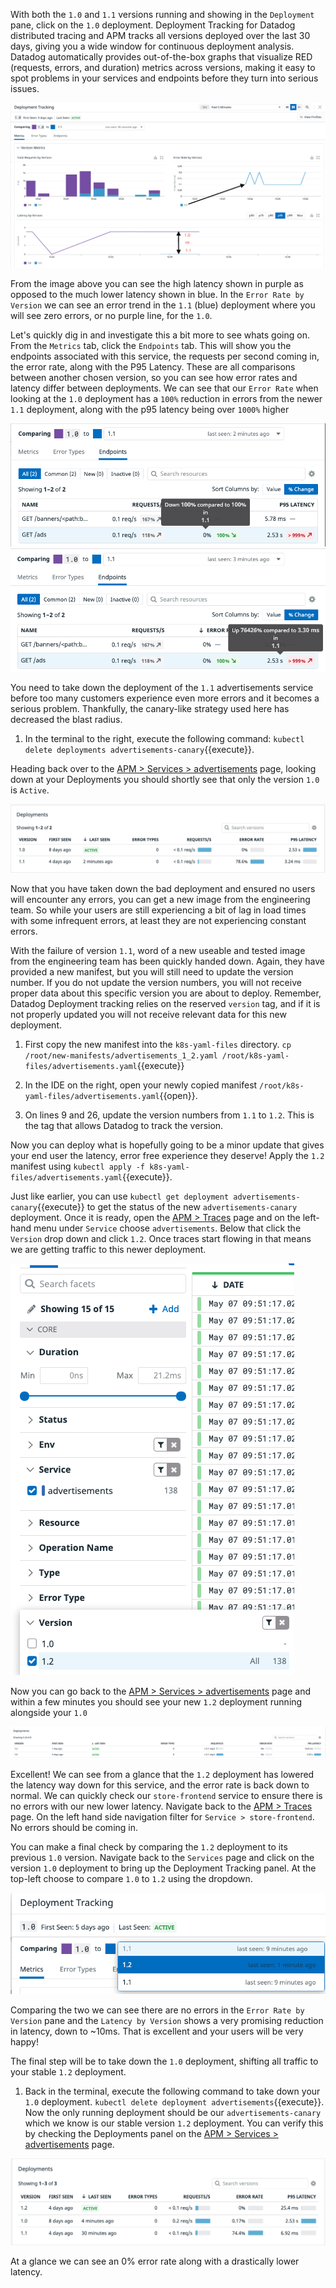 With both the `1.0` and `1.1` versions running and showing in the `Deployment` pane, click on the `1.0` deployment. Deployment Tracking for Datadog distributed tracing and APM tracks all versions deployed over the last 30 days, giving you a wide window for continuous deployment analysis. Datadog automatically provides out-of-the-box graphs that visualize RED (requests, errors, and duration) metrics across versions, making it easy to spot problems in your services and endpoints before they turn into serious issues.

![1.0 vs 1.1](./assets/old_vs_new.png)

From the image above you can see the high latency shown in purple as opposed to the much lower latency shown in blue. In the `Error Rate by Version` we can see an error trend in the `1.1` (blue) deployment where you will see zero errors, or no purple line, for the `1.0`. 

Let's quickly dig in and investigate this a bit more to see whats going on. From the `Metrics` tab, click the `Endpoints` tab. This will show you the endpoints associated with this service, the requests per second coming in, the error rate, along with the P95 Latency. These are all comparisons between another chosen version, so you can see how error rates and latency differ between deployments. We can see that our `Error Rate` when looking at the `1.0` deployment has a `100%` reduction in errors from the newer `1.1` deployment, along with the p95 latency being over `1000%` higher

![Endpoints error rate](./assets/error_rate.png)
![Latency rate](./assets/p95_latency.png)

You need to take down the deployment of the `1.1` advertisements service before too many customers experience even more errors and it becomes a serious problem. Thankfully, the canary-like strategy used here has decreased the blast radius.

1. In the terminal to the right, execute the following command: `kubectl delete deployments advertisements-canary`{{execute}}.

Heading back over to the [APM > Services > advertisements](https://app.datadoghq.com/apm/service/advertisements) page, looking down at your Deployments you should shortly see that only the version `1.0` is `Active`. 

![1.0 Only Active](./assets/one_active_deploy.png)

Now that you have taken down the bad deployment and ensured no users will encounter any errors, you can get a new image from the engineering team. So while your users are still experiencing a bit of lag in load times with some infrequent errors, at least they are not experiencing constant errors.

With the failure of version `1.1`, word of a new useable and tested image from the engineering team has been quickly handed down. Again, they have provided a new manifest, but you will still need to update the version number. If you do not update the version numbers, you will not receive proper data about this specific version you are about to deploy. Remember, Datadog Deployment tracking relies on the reserved  `version` tag, and if it is not properly updated you will not receive relevant data for this new deployment.

1. First copy the new manifest into the `k8s-yaml-files` directory. `cp /root/new-manifests/advertisements_1_2.yaml /root/k8s-yaml-files/advertisements.yaml`{{execute}}

1. In the IDE on the right, open your newly copied manifest `/root/k8s-yaml-files/advertisements.yaml`{{open}}.

1. On lines 9 and 26, update the version numbers from `1.1` to `1.2`. This is the tag that allows Datadog to track the version. 

Now you can deploy what is hopefully going to be a minor update that gives your end user the latency, error free experience they deserve! Apply the `1.2` manifest using `kubectl apply -f k8s-yaml-files/advertisements.yaml`{{execute}}. 

Just like earlier, you can use `kubectl get deployment advertisements-canary`{{execute}} to get the status of the new `advertisements-canary` deployment. Once it is ready, open the [APM > Traces](https://app.datadoghq.com/apm/traces?env=ruby-shop) page and on the left-hand menu under `Service` choose `advertisements`. Below that click the `Version` drop down and click `1.2`. Once traces start flowing in that means we are getting traffic to this newer deployment. 

![Service > Version](./assets/advertisementsv12_traces.png)

Now you can go back to the [APM > Services > advertisements](https://app.datadoghq.com/apm/service/advertisements?env=ruby-shop) page and within a few minutes you should see your new `1.2` deployment running alongside your `1.0`

![1.0 and 1.2 Deployment](./assets/deployments_old_newer.png)

Excellent! We can see from a glance that the `1.2` deployment has lowered the latency way down for this service, and the error rate is back down to normal. We can quickly check our `store-frontend` service to ensure there is no errors with our new lower latency. Navigate back to the [APM > Traces](https://app.datadoghq.com/apm/traces?env=ruby-shop) page. On the left hand side navigation filter for `Service > store-frontend`. No errors should be coming in.

You can make a final check by comparing the `1.2` deployment to its previous `1.0` version. Navigate back to the `Services` page and click on the version `1.0` deployment to bring up the Deployment Tracking panel. At the top-left choose to compare `1.0` to `1.2` using the dropdown.

![Change Deployment Comparison](./assets/change_comparison.png)

Comparing the two we can see there are no errors in the `Error Rate by Version` pane and the `Latency by Version` shows a very promising reduction in latency, down to ~10ms. That is excellent and your users will be very happy!

The final step will be to take down the `1.0` deployment, shifting all traffic to your stable `1.2` deployment.

1. Back in the terminal, execute the following command to take down your `1.0` deployment. `kubectl delete deployment advertisements`{{execute}}. Now the only running deployment should be our `advertisements-canary` which we know is our stable version `1.2` deployment. You can verify this by checking the Deployments panel on the [APM > Services > advertisements](https://app.datadoghq.com/apm/service/advertisements?env=ruby-shop) page.

![1.2 running](./assets/deployments_1_2.png)

At a glance we can see an 0% error rate along with a drastically lower latency.

